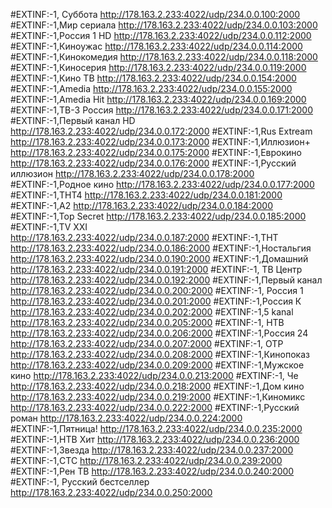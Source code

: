 #EXTINF:-1,	Суббота
http://178.163.2.233:4022/udp/234.0.0.100:2000
#EXTINF:-1,Мир сериала
http://178.163.2.233:4022/udp/234.0.0.103:2000
#EXTINF:-1,Россия 1 HD
http://178.163.2.233:4022/udp/234.0.0.112:2000
#EXTINF:-1,Киноужас
http://178.163.2.233:4022/udp/234.0.0.114:2000
#EXTINF:-1,Кинокомедия
http://178.163.2.233:4022/udp/234.0.0.118:2000
#EXTINF:-1,Киносерия
http://178.163.2.233:4022/udp/234.0.0.119:2000
#EXTINF:-1,Кино ТВ
http://178.163.2.233:4022/udp/234.0.0.154:2000
#EXTINF:-1,Amedia
http://178.163.2.233:4022/udp/234.0.0.155:2000
#EXTINF:-1,Amedia Hit
http://178.163.2.233:4022/udp/234.0.0.169:2000
#EXTINF:-1,ТВ-3 Россия
http://178.163.2.233:4022/udp/234.0.0.171:2000
#EXTINF:-1,Первый канал HD
http://178.163.2.233:4022/udp/234.0.0.172:2000
#EXTINF:-1,Rus Extream
http://178.163.2.233:4022/udp/234.0.0.173:2000
#EXTINF:-1,Иллюзион+
http://178.163.2.233:4022/udp/234.0.0.175:2000
#EXTINF:-1,Еврокино
http://178.163.2.233:4022/udp/234.0.0.176:2000
#EXTINF:-1,Русский иллюзион
http://178.163.2.233:4022/udp/234.0.0.178:2000
#EXTINF:-1,Родное кино
http://178.163.2.233:4022/udp/234.0.0.177:2000
#EXTINF:-1,ТНТ4
http://178.163.2.233:4022/udp/234.0.0.181:2000
#EXTINF:-1,A2
http://178.163.2.233:4022/udp/234.0.0.184:2000
#EXTINF:-1,Top Secret
http://178.163.2.233:4022/udp/234.0.0.185:2000
#EXTINF:-1,TV XXI	
http://178.163.2.233:4022/udp/234.0.0.187:2000
#EXTINF:-1,ТНТ
http://178.163.2.233:4022/udp/234.0.0.186:2000
#EXTINF:-1,Ностальгия
http://178.163.2.233:4022/udp/234.0.0.190:2000
#EXTINF:-1,Домашний
http://178.163.2.233:4022/udp/234.0.0.191:2000
#EXTINF:-1,	ТВ Центр
http://178.163.2.233:4022/udp/234.0.0.192:2000
#EXTINF:-1,Первый канал
http://178.163.2.233:4022/udp/234.0.0.200:2000
#EXTINF:-1,	Россия 1
http://178.163.2.233:4022/udp/234.0.0.201:2000
#EXTINF:-1,Россия К
http://178.163.2.233:4022/udp/234.0.0.202:2000
#EXTINF:-1,5 kanal
http://178.163.2.233:4022/udp/234.0.0.205:2000
#EXTINF:-1,	НТВ
http://178.163.2.233:4022/udp/234.0.0.206:2000
#EXTINF:-1,Россия 24
http://178.163.2.233:4022/udp/234.0.0.207:2000
#EXTINF:-1,	ОТР
http://178.163.2.233:4022/udp/234.0.0.208:2000
#EXTINF:-1,Кинопоказ
http://178.163.2.233:4022/udp/234.0.0.209:2000
#EXTINF:-1,Мужское кино
http://178.163.2.233:4022/udp/234.0.0.213:2000
#EXTINF:-1,	Че
http://178.163.2.233:4022/udp/234.0.0.218:2000
#EXTINF:-1,Дом кино
http://178.163.2.233:4022/udp/234.0.0.219:2000
#EXTINF:-1,Киномикс
http://178.163.2.233:4022/udp/234.0.0.222:2000
#EXTINF:-1,Русский роман
http://178.163.2.233:4022/udp/234.0.0.224:2000
#EXTINF:-1,Пятница!
http://178.163.2.233:4022/udp/234.0.0.235:2000
#EXTINF:-1,НТВ Хит
http://178.163.2.233:4022/udp/234.0.0.236:2000
#EXTINF:-1,Звезда
http://178.163.2.233:4022/udp/234.0.0.237:2000
#EXTINF:-1,СТС
http://178.163.2.233:4022/udp/234.0.0.239:2000
#EXTINF:-1,Рен ТВ
http://178.163.2.233:4022/udp/234.0.0.240:2000
#EXTINF:-1,	Русский бестселлер
http://178.163.2.233:4022/udp/234.0.0.250:2000
